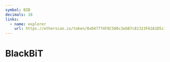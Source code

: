 ```yaml
---
symbol: BIB
decimals: 18
links:
  - name: explorer
    url: https://etherscan.io/token/0xD47774F8C580c3ebB7c81323F62A1D5c1eEcb232
---
```


# BlackBiT
